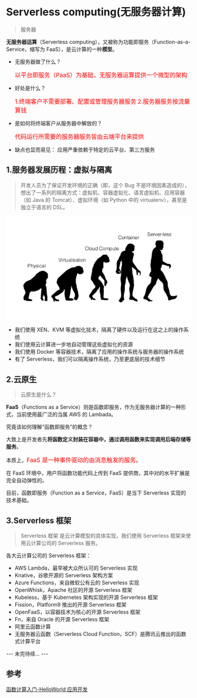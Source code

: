 # Serverless computing(无服务器计算)

> 服务器

**无服务器运算**（Serverless computing），又被称为功能即服务（Function-as-a-Service，缩写为 FaaS），是云计算的一种**模型**。

- 无服务器做了什么？

  <span style="color: #ff0000; font-size: 16px;">以平台即服务（PaaS）为基础，无服务器运算提供一个微型的架构</span>

- 好处是什么？

  <span style="color: #ff0000; font-size: 16px;">1.终端客户不需要部署、配置或管理服务器服务</span>
  <span style="color: #ff0000; font-size: 16px;">2.服务器服务按流量算钱</span>

- 是如何将终端客户从服务器中解放的？

  <span style="color: #ff0000; font-size: 16px;">代码运行所需要的服务器服务皆由云端平台来提供</span>

- 缺点也显而易见：
  应用严重依赖于特定的云平台、第三方服务

## 1.服务器发展历程：虚拟与隔离

> 开发人员为了保证开发环境的正确（即，这个 Bug 不是环境因素造成的），想出了一系列的隔离方式：虚拟机、容器虚拟化、语言虚拟机、应用容器（如 Java 的 Tomcat）、虚拟环境（如 Python 中的 virtualenv），甚至是独立于语言的 DSL。

![server growth](../_media/server_growth.jpg)

- 我们使用 XEN、KVM 等虚拟化技术，隔离了硬件以及运行在这之上的操作系统
- 我们使用云计算进一步地自动管理这些虚拟化的资源
- 我们使用 Docker 等容器技术，隔离了应用的操作系统与服务器的操作系统
- 有了 Serverless，我们可以隔离操作系统，乃至更底层的技术细节

## 2.云原生

> 云原生是什么？

**FaaS**（Functions as a Service）则是函数即服务，作为无服务器计算的一种形式，当前使用最广泛的当属 AWS 的 Lambada。

究竟该如何理解“函数即服务”的概念？

大致上是开发者先**将函数定义封装在容器中，通过调用函数来实现调用后端存储等服务**。

本质上，<span style="color: #ff0000; font-size: 16px;">FaaS 是一种事件驱动的由消息触发的服务。</span>

在 FaaS 环境中，用户将函数功能代码上传到 FaaS 提供商，其中对的水平扩展是完全自动弹性的。

目前，函数即服务（Function as a Service，FaaS）是当下 Serverless 实现的技术基础。

## 3.Serverless 框架

> Serverless 框架 是云计算模型的具体实现，我们使用 Serverless 框架来使用云计算公司的 Serverless 服务。

各大云计算公司的 Serverless 框架：

- AWS Lambda，最早被大众所认可的 Serverless 实现
- Knative，谷歌开源的 Serverless 架构方案
- Azure Functions，来自微软公有云的 Serverless 实现
- OpenWhisk，Apache 社区的开源 Serverless 框架
- Kubeless，基于 Kubernetes 架构实现的开源 Serverless 框架
- Fission，Platform9 推出的开源 Serverless 框架
- OpenFaaS，以容器技术为核心的开源 Serverless 框架
- Fn，来自 Oracle 的开源 Serverless 框架
- 阿里云函数计算
- 无服务器云函数（Serverless Cloud Function，SCF）是腾讯云推出的函数式计算平台

--- 未完待续... ---

## 参考

[函数计算入门-HelloWorld 应用开发](https://developer.aliyun.com/adc/scenario/20c4bead7e0b4758a6ab857bce793187?spm=5176.137990.J_8779010650.1.24c76320n6OALj&accounttraceid=31e3aa120a3b425db19b35140de87df3xikn)
